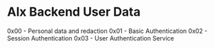 # Alx Backend User Data
0x00 - Personal data and redaction
0x01 - Basic Authentication
0x02 - Session Authentication
0x03 - User Authentication Service
